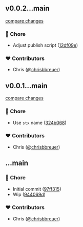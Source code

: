 
## v0.0.2...main

[compare changes](https://github.com/stacksjs/stx/compare/v0.0.2...main)

### 🏡 Chore

- Adjust publish script ([12df09e](https://github.com/stacksjs/stx/commit/12df09e))

### ❤️ Contributors

- Chris ([@chrisbbreuer](https://github.com/chrisbbreuer))

## v0.0.1...main

[compare changes](https://github.com/stacksjs/stx/compare/v0.0.1...main)

### 🏡 Chore

- Use `stx` name ([324b068](https://github.com/stacksjs/stx/commit/324b068))

### ❤️ Contributors

- Chris ([@chrisbbreuer](https://github.com/chrisbbreuer))

## ...main


### 🏡 Chore

- Initial commit ([97ff315](https://github.com/stacksjs/stx/commit/97ff315))
- Wip ([944069d](https://github.com/stacksjs/stx/commit/944069d))

### ❤️ Contributors

- Chris ([@chrisbbreuer](https://github.com/chrisbbreuer))

